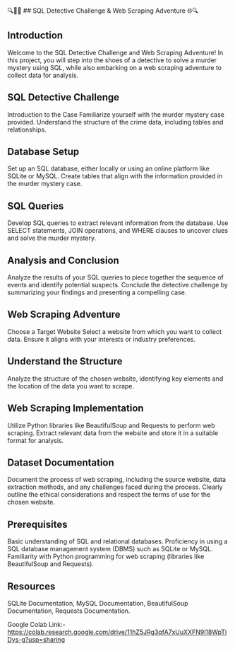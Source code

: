 🔍🕵️‍♂️ ## SQL Detective Challenge & Web Scraping Adventure 🌐🔍
## Introduction

Welcome to the SQL Detective Challenge and Web Scraping Adventure! In this project, you will step into the shoes of a detective to solve a murder mystery using SQL, while also embarking on a web scraping adventure to collect data for analysis.

## SQL Detective Challenge

Introduction to the Case
Familiarize yourself with the murder mystery case provided. Understand the structure of the crime data, including tables and relationships.

## Database Setup

Set up an SQL database, either locally or using an online platform like SQLite or MySQL. Create tables that align with the information provided in the murder mystery case.

## SQL Queries
 Develop SQL queries to extract relevant information from the database. Use SELECT statements, JOIN operations, and WHERE clauses to uncover clues and solve the murder mystery.

## Analysis and Conclusion
Analyze the results of your SQL queries to piece together the sequence of events and identify potential suspects. Conclude the detective challenge by summarizing your findings and presenting a compelling case.

## Web Scraping Adventure

Choose a Target Website
Select a website from which you want to collect data. Ensure it aligns with your interests or industry preferences.

## Understand the Structure

Analyze the structure of the chosen website, identifying key elements and the location of the data you want to scrape.

## Web Scraping Implementation

Utilize Python libraries like BeautifulSoup and Requests to perform web scraping. Extract relevant data from the website and store it in a suitable format for analysis.

## Dataset Documentation

Document the process of web scraping, including the source website, data extraction methods, and any challenges faced during the process. Clearly outline the ethical considerations and respect the terms of use for the chosen website.

## Prerequisites

Basic understanding of SQL and relational databases.
Proficiency in using a SQL database management system (DBMS) such as SQLite or MySQL.
Familiarity with Python programming for web scraping (libraries like BeautifulSoup and Requests).
 
## Resources

SQLite Documentation,
MySQL Documentation,
BeautifulSoup Documentation,
Requests Documentation.


Google Colab Link:- https://colab.research.google.com/drive/11hZ5JRg3qfA7xUuXXFN9l18WpTiDys-g?usp=sharing
